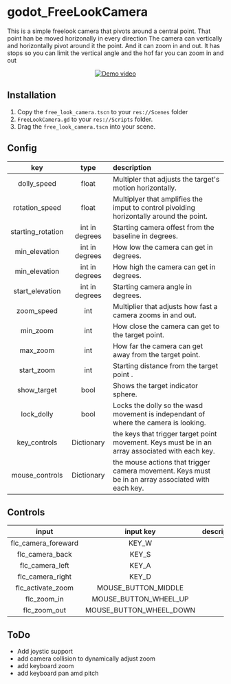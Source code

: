 # godot_FreeLookCamera

This is a simple freelook camera that pivots around a central point. That point han be moved horizonally in every direction The camera can vertically and horizontally pivot around it the point. And it can zoom in and out. It has stops so you can limit the vertical angle and the hof far you can zoom in and out

<div style="text-align:center">

[![Demo video](https://i9.ytimg.com/vi_webp/Z7Rgp6_L-KE/mqdefault.webp?v=6690b98a&sqp=CPzywrQG&rs=AOn4CLA0QeUdw8Cde62IWYWuJO4Zw-f1Xw)](https://youtu.be/Z7Rgp6_L-KE)

</div>

## Installation

1. Copy the `free_look_camera.tscn` to your `res://Scenes` folder 
2. `FreeLookCamera.gd` to your `res://Scripts` folder.
3. Drag the `free_look_camera.tscn` into your scene.

## Config

| key | type | description |
|:--: |:--:|:--|
|dolly_speed | float | Multipler that adjusts the target's motion horizontally. |
|rotation_speed| float | Multiplyer that amplifies the imput to control pivoiding horizontally around the point. |
|starting_rotation | int in degrees | Starting camera offest from the baseline in degrees. |
|min_elevation| int in degrees | How low the camera can get in degrees. | 
|min_elevation| int in degrees | How high the camera can get in degrees. | 
|start_elevation| int in degrees | Starting camera angle in degrees. |
|zoom_speed| int | Multiplier that adjusts how fast a camera zooms in and out. |
|min_zoom| int | How close the camera can get to the target point. |
|max_zoom | int | How far the camera can get away from the target point. |
|start_zoom | int | Starting distance from the target point .|
|show_target | bool | Shows the target indicator sphere. |
|lock_dolly | bool | Locks the dolly so the wasd movement is independant of where the camera is looking. |
|key_controls| Dictionary | the keys that trigger target point movement. Keys must be in an array associated with each key. |
|mouse_controls| Dictionary | the mouse actions that trigger camera movement. Keys must be in an array associated with each key. |

## Controls

| input | input key | description |
|:--:|:--:|:--|
|flc_camera_foreward| KEY_W |
|flc_camera_back | KEY_S|
|flc_camera_left | KEY_A|
|flc_camera_right | KEY_D|
|flc_activate_zoom| MOUSE_BUTTON_MIDDLE |
|flc_zoom_in|MOUSE_BUTTON_WHEEL_UP|
|flc_zoom_out|MOUSE_BUTTON_WHEEL_DOWN|

## ToDo
- Add joystic support
- add camera collision to dynamically adjust zoom
- add keyboard zoom
- add keyboard pan amd pitch

